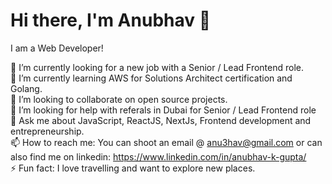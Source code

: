 # Hi there, I'm Anubhav 👋

I am a Web Developer!

🔭 I’m currently looking for a new job with a Senior / Lead Frontend role.<br>
🌱 I’m currently learning AWS for Solutions Architect certification and Golang.<br>
👯 I’m looking to collaborate on open source projects.<br>
🤔 I’m looking for help with referals in Dubai for Senior / Lead Frontend role<br>
💬 Ask me about JavaScript, ReactJS, NextJs, Frontend development and entrepreneurship.<br>
📫 How to reach me: You can shoot an email @ anu3hav@gmail.com or can also find me on linkedin: https://www.linkedin.com/in/anubhav-k-gupta/<br>
⚡ Fun fact: I love travelling and want to explore new places.<br>

<!--
**Xperience0501/Xperience0501** is a ✨ _special_ ✨ repository because its `README.md` (this file) appears on your GitHub profile.

Here are some ideas to get you started:

- 🔭 I’m currently working on ...
- 🌱 I’m currently learning ...
- 👯 I’m looking to collaborate on ...
- 🤔 I’m looking for help with ...
- 💬 Ask me about ...
- 📫 How to reach me: ...
- 😄 Pronouns: ...
- ⚡ Fun fact: ...
-->
